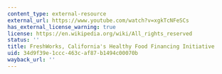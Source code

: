 ```yaml
---
content_type: external-resource
external_url: https://www.youtube.com/watch?v=xgkTcNFeSCs
has_external_license_warning: true
license: https://en.wikipedia.org/wiki/All_rights_reserved
status: ''
title: FreshWorks, California's Healthy Food Financing Initiative
uid: 34d9f39e-1ccc-463c-af87-b1494c00070b
wayback_url: ''
---
```

